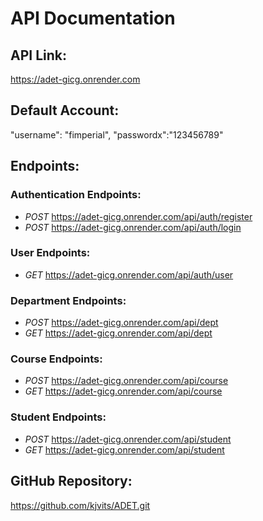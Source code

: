 # API Documentation

## API Link:
https://adet-gicg.onrender.com

## Default Account:
"username": "fimperial",
"passwordx":"123456789"


## Endpoints:
### Authentication Endpoints:
- *POST* https://adet-gicg.onrender.com/api/auth/register
- *POST* https://adet-gicg.onrender.com/api/auth/login

### User Endpoints:
- *GET* https://adet-gicg.onrender.com/api/auth/user

### Department Endpoints:
- *POST* https://adet-gicg.onrender.com/api/dept
- *GET*  https://adet-gicg.onrender.com/api/dept

### Course Endpoints:
- *POST* https://adet-gicg.onrender.com/api/course
- *GET* https://adet-gicg.onrender.com/api/course

### Student Endpoints:
- *POST* https://adet-gicg.onrender.com/api/student
- *GET* https://adet-gicg.onrender.com/api/student

## GitHub Repository:
https://github.com/kjvits/ADET.git